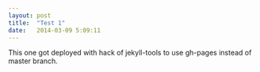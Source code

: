 ```yaml
---
layout: post
title:  "Test 1"
date:   2014-03-09 5:09:11
---
```


This one got deployed with hack of jekyll-tools to use gh-pages instead of master branch.